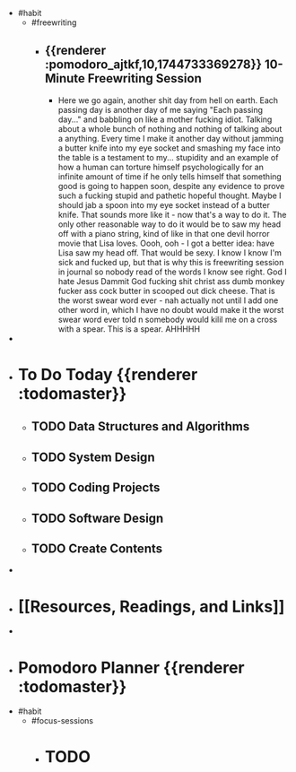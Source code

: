 - #habit
	- #freewriting
		- ## {{renderer :pomodoro_ajtkf,10,1744733369278}} 10-Minute Freewriting Session
			- Here we go again, another shit day from hell on earth. Each passing day is another day of me saying "Each passing day..." and babbling on like a mother fucking idiot. Talking about a whole bunch of nothing and nothing of talking about a anything. Every time I make it another day without jamming a butter knife into my eye socket and smashing my face into the table is a testament to my... stupidity and an example of how a human can torture himself psychologically for an infinite amount of time if he only tells himself that something good is going to happen soon, despite any evidence to prove such a fucking stupid and pathetic hopeful thought. Maybe I should jab a spoon into my eye socket instead of a butter knife. That sounds more like it - now that's a way to do it. The only other reasonable way to do it would be to saw my head off with a piano string, kind of like in that one devil horror movie that Lisa loves. Oooh, ooh - I got a better idea: have Lisa saw my head off. That would be sexy. I know I know I'm sick and fucked up, but that is why this is freewriting session in journal so nobody read of the words I know see right. God I hate Jesus Dammit God fucking shit christ ass dumb monkey fucker ass cock butter in scooped out dick cheese. That is the worst swear word ever - nah actually not until I add one other word in, which I have no doubt would make it the worst swear word ever told n somebody would kilil me on a cross with a spear. This is a spear. AHHHHH
-
- # To Do Today {{renderer :todomaster}}
	- ## TODO Data Structures and Algorithms
	- ## TODO System Design
	- ## TODO Coding Projects
	- ## TODO Software Design
	- ## TODO Create Contents
-
- # [[Resources, Readings, and Links]]
-
- # Pomodoro Planner {{renderer :todomaster}}
- #habit
	- #focus-sessions
		- # TODO